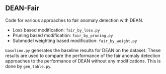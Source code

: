 ## DEAN-Fair

Code for various approaches to fair anomaly detection with DEAN.

- Loss based modification: `fair_by_loss.py`
- Pruning based modification: `fair_by_pruning.py`
- Submodel weighting based modification: `fair_by_weight.py`

`baseline.py` generates the baseline results for DEAN on the dataset. These results are used to compare the performance of the fair anomaly detection approaches to the performance of DEAN without any modifications. This is done by `gen_table.py`.
